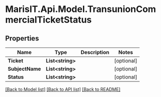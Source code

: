 
# MarisIT.Api.Model.TransunionCommercialTicketStatus

## Properties

Name | Type | Description | Notes
------------ | ------------- | ------------- | -------------
**Ticket** | **List&lt;string&gt;** |  | [optional] 
**SubjectName** | **List&lt;string&gt;** |  | [optional] 
**Status** | **List&lt;string&gt;** |  | [optional] 

[[Back to Model list]](../README.md#documentation-for-models)
[[Back to API list]](../README.md#documentation-for-api-endpoints)
[[Back to README]](../README.md)

